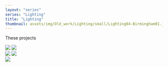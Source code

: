 ```yaml
---
layout: "series"
series: "Lighting"
title: "Lighting"
thumbnail: assets/img/Old_work/Lighting/small/Lighting04-Birmingham01.jpg
---
```

These projects 

<div class="row">
<div class="column">
<img src="{{ site.baseurl }}/assets/img/Old_work/Lighting/small/Lighting04-Birmingham01.jpg" />
<img src="{{ site.baseurl }}/assets/img/Old_work/Lighting/small/Lighting01-London01.jpg" />
</div>
<div class="column">
<img src="{{ site.baseurl }}/assets/img/Old_work/Lighting/small/Lighting05-Birmingham02.jpg" />
<img src="{{ site.baseurl }}/assets/img/Old_work/Lighting/small/Lighting02-London02.jpg" />
</div>
 <div class="column">
<img src="{{ site.baseurl }}/assets/img/Old_work/Lighting/small/Lighting03-Newcastle.jpg" />
</div>
</div>
